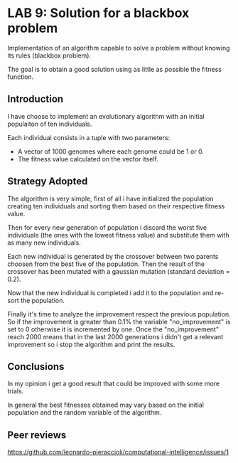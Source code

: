 # LAB 9: Solution for a blackbox problem

Implementation of an algorithm capable to solve a problem without knowing its rules (blackbox problem).

The goal is to obtain a good solution using as little as possible the fitness function.

## Introduction

I have choose to implement an evolutionary algorithm with an initial populaiton of ten individuals.

Each individual consists in a tuple with two parameters:

- A vector of 1000 genomes where each genome could be 1 or 0.
- The fitness value calculated on the vector itself.

## Strategy Adopted

The algorithm is very simple, first of all i have initialized the population creating ten individuals and sorting them based on their respective fitness value.

Then for every new generation of population i discard the worst five individuals (the ones with the lowest fitness value) and substitute them with as many new individuals.

Each new individual is generated by the crossover between two parents choosen from the best five of the population. Then the result of the crossover has been mutated with a gaussian mutation (standard deviation = 0.2).

Now that the new individual is completed i add it to the population and re-sort the population.

Finally it's time to analyze the improvement respect the previous population. So if the improvement is greater than 0.1% the variable "no_improvement" is set to 0 otherwise it is incremented by one. Once the "no_improvement" reach 2000 means that in the last 2000 generations i didn't get a relevant improvement so i stop the algorithm and print the results.

## Conclusions

In my opinion i get a good result that could be improved with some more trials.

In general the best fitnesses obtained may vary based on the initial population and the random variable of the algorithm.

## Peer reviews

https://github.com/leonardo-pieraccioli/computational-intelligence/issues/1
